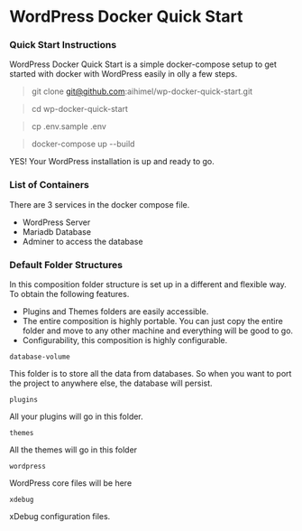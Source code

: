 # WordPress Docker Quick Start

### Quick Start Instructions

WordPress Docker Quick Start is a simple docker-compose setup to get started with docker with WordPress easily in olly a few steps.

> git clone git@github.com:aihimel/wp-docker-quick-start.git

> cd wp-docker-quick-start

> cp .env.sample .env 

> docker-compose up --build

YES! Your WordPress installation is up and ready to go.

### List of Containers

There are 3 services in the docker compose file.

+ WordPress Server
+ Mariadb Database
+ Adminer to access the database

### Default Folder Structures

In this composition folder structure is set up in a different and flexible way. To obtain the following features.

+ Plugins and Themes folders are easily accessible.
+ The entire composition is highly portable. You can just copy the entire folder and move to any other machine and everything will be good to go.
+ Configurability, this composition is highly configurable.

`database-volume`

This folder is to store all the data from databases. So when you want to port the project to anywhere else, the database will persist.

`plugins`

All your plugins will go in this folder.

`themes`

All the themes will go in this folder

`wordpress`

WordPress core files will be here

`xdebug`

xDebug configuration files.